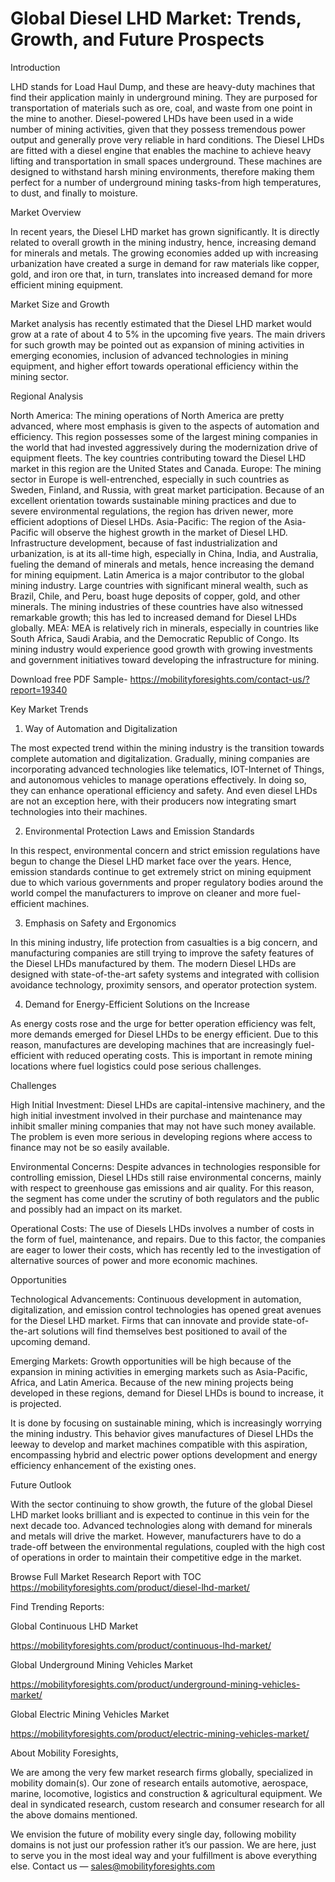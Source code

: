 # Global Diesel LHD Market: Trends, Growth, and Future Prospects

Introduction

LHD stands for Load Haul Dump, and these are heavy-duty machines that find their application mainly in underground mining. They are purposed for transportation of materials such as ore, coal, and waste from one point in the mine to another. Diesel-powered LHDs have been used in a wide number of mining activities, given that they possess tremendous power output and generally prove very reliable in hard conditions. The Diesel LHDs are fitted with a diesel engine that enables the machine to achieve heavy lifting and transportation in small spaces underground. These machines are designed to withstand harsh mining environments, therefore making them perfect for a number of underground mining tasks-from high temperatures, to dust, and finally to moisture.

Market Overview

In recent years, the Diesel LHD market has grown significantly. It is directly related to overall growth in the mining industry, hence, increasing demand for minerals and metals. The growing economies added up with increasing urbanization have created a surge in demand for raw materials like copper, gold, and iron ore that, in turn, translates into increased demand for more efficient mining equipment.

Market Size and Growth

Market analysis has recently estimated that the Diesel LHD market would grow at a rate of about 4 to 5% in the upcoming five years. The main drivers for such growth may be pointed out as expansion of mining activities in emerging economies, inclusion of advanced technologies in mining equipment, and higher effort towards operational efficiency within the mining sector.

Regional Analysis

North America: The mining operations of North America are pretty advanced, where most emphasis is given to the aspects of automation and efficiency. This region possesses some of the largest mining companies in the world that had invested aggressively during the modernization drive of equipment fleets. The key countries contributing toward the Diesel LHD market in this region are the United States and Canada. Europe: The mining sector in Europe is well-entrenched, especially in such countries as Sweden, Finland, and Russia, with great market participation. Because of an excellent orientation towards sustainable mining practices and due to severe environmental regulations, the region has driven newer, more efficient adoptions of Diesel LHDs. Asia-Pacific: The region of the Asia-Pacific will observe the highest growth in the market of Diesel LHD. Infrastructure development, because of fast industrialization and urbanization, is at its all-time high, especially in China, India, and Australia, fueling the demand of minerals and metals, hence increasing the demand for mining equipment. Latin America is a major contributor to the global mining industry. Large countries with significant mineral wealth, such as Brazil, Chile, and Peru, boast huge deposits of copper, gold, and other minerals. The mining industries of these countries have also witnessed remarkable growth; this has led to increased demand for Diesel LHDs globally. MEA: MEA is relatively rich in minerals, especially in countries like South Africa, Saudi Arabia, and the Democratic Republic of Congo. Its mining industry would experience good growth with growing investments and government initiatives toward developing the infrastructure for mining.

Download free PDF Sample- https://mobilityforesights.com/contact-us/?report=19340

Key Market Trends

1. Way of Automation and Digitalization

The most expected trend within the mining industry is the transition towards complete automation and digitalization. Gradually, mining companies are incorporating advanced technologies like telematics, IOT-Internet of Things, and autonomous vehicles to manage operations effectively. In doing so, they can enhance operational efficiency and safety. And even diesel LHDs are not an exception here, with their producers now integrating smart technologies into their machines.

2. Environmental Protection Laws and Emission Standards

In this respect, environmental concern and strict emission regulations have begun to change the Diesel LHD market face over the years. Hence, emission standards continue to get extremely strict on mining equipment due to which various governments and proper regulatory bodies around the world compel the manufacturers to improve on cleaner and more fuel-efficient machines.

3. Emphasis on Safety and Ergonomics

In this mining industry, life protection from casualties is a big concern, and manufacturing companies are still trying to improve the safety features of the Diesel LHDs manufactured by them. The modern Diesel LHDs are designed with state-of-the-art safety systems and integrated with collision avoidance technology, proximity sensors, and operator protection system.

4. Demand for Energy-Efficient Solutions on the Increase

As energy costs rose and the urge for better operation efficiency was felt, more demands emerged for Diesel LHDs to be energy efficient. Due to this reason, manufactures are developing machines that are increasingly fuel-efficient with reduced operating costs. This is important in remote mining locations where fuel logistics could pose serious challenges.

Challenges

High Initial Investment: Diesel LHDs are capital-intensive machinery, and the high initial investment involved in their purchase and maintenance may inhibit smaller mining companies that may not have such money available. The problem is even more serious in developing regions where access to finance may not be so easily available.

Environmental Concerns: Despite advances in technologies responsible for controlling emission, Diesel LHDs still raise environmental concerns, mainly with respect to greenhouse gas emissions and air quality. For this reason, the segment has come under the scrutiny of both regulators and the public and possibly had an impact on its market.

Operational Costs: The use of Diesels LHDs involves a number of costs in the form of fuel, maintenance, and repairs. Due to this factor, the companies are eager to lower their costs, which has recently led to the investigation of alternative sources of power and more economic machines.

Opportunities

Technological Advancements: Continuous development in automation, digitalization, and emission control technologies has opened great avenues for the Diesel LHD market. Firms that can innovate and provide state-of-the-art solutions will find themselves best positioned to avail of the upcoming demand.

Emerging Markets: Growth opportunities will be high because of the expansion in mining activities in emerging markets such as Asia-Pacific, Africa, and Latin America. Because of the new mining projects being developed in these regions, demand for Diesel LHDs is bound to increase, it is projected.

It is done by focusing on sustainable mining, which is increasingly worrying the mining industry. This behavior gives manufactures of Diesel LHDs the leeway to develop and market machines compatible with this aspiration, encompassing hybrid and electric power options development and energy efficiency enhancement of the existing ones.

Future Outlook

With the sector continuing to show growth, the future of the global Diesel LHD market looks brilliant and is expected to continue in this vein for the next decade too. Advanced technologies along with demand for minerals and metals will drive the market. However, manufacturers have to do a trade-off between the environmental regulations, coupled with the high cost of operations in order to maintain their competitive edge in the market.

Browse Full Market Research Report with TOC https://mobilityforesights.com/product/diesel-lhd-market/

Find Trending Reports:

Global Continuous LHD Market

https://mobilityforesights.com/product/continuous-lhd-market/

Global Underground Mining Vehicles Market

https://mobilityforesights.com/product/underground-mining-vehicles-market/

Global Electric Mining Vehicles Market

https://mobilityforesights.com/product/electric-mining-vehicles-market/

About Mobility Foresights,

We are among the very few market research firms globally, specialized in mobility domain(s). Our zone of research entails automotive, aerospace, marine, locomotive, logistics and construction & agricultural equipment. We deal in syndicated research, custom research and consumer research for all the above domains mentioned.

We envision the future of mobility every single day, following mobility domains is not just our profession rather it’s our passion. We are here, just to serve you in the most ideal way and your fulfillment is above everything else. Contact us — sales@mobilityforesights.com
